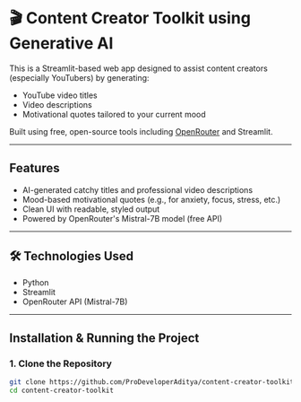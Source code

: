 # 🎬 Content Creator Toolkit using Generative AI

This is a Streamlit-based web app designed to assist content creators (especially YouTubers) by generating:
-  YouTube video titles
-  Video descriptions
-  Motivational quotes tailored to your current mood

Built using free, open-source tools including [OpenRouter](https://openrouter.ai) and Streamlit.

---

## Features

-  AI-generated catchy titles and professional video descriptions
-  Mood-based motivational quotes (e.g., for anxiety, focus, stress, etc.)
-  Clean UI with readable, styled output
-  Powered by OpenRouter's Mistral-7B model (free API)

---

## 🛠️ Technologies Used

- Python 
- Streamlit 
- OpenRouter API (Mistral-7B)

---

## Installation & Running the Project

### 1. Clone the Repository

```bash
git clone https://github.com/ProDeveloperAditya/content-creator-toolkit-safe
cd content-creator-toolkit
